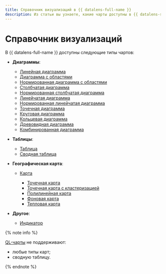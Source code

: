 ```yaml
---
title: Справочник визуализаций в {{ datalens-full-name }}
description: Из статьи вы узнаете, какие чарты доступны в {{ datalens-short-name }}.
---
```


# Справочник визуализаций



В {{ datalens-full-name }} доступны следующие типы чартов:

* **Диаграммы**:

  * [Линейная диаграмма](line-chart.md)
  * [Диаграмма с областями](area-chart.md)
  * [Нормированная диаграмма с областями](normalized-area-chart.md)
  * [Столбчатая диаграмма](column-chart.md)
  * [Нормированная столбчатая диаграмма](normalized-column-chart.md)
  * [Линейчатая диаграмма](bar-chart.md)
  * [Нормированная линейчатая диаграмма](normalized-bar-chart.md)
  * [Точечная диаграмма](scatter-chart.md)
  * [Круговая диаграмма](pie-chart.md)
  * [Кольцевая диаграмма](ring-chart.md)
  * [Древовидная диаграмма](tree-chart.md)
  * [Комбинированная диаграмма](combined-chart.md)

* **Таблицы**:

  * [Таблица](table-chart.md)
  * [Сводная таблица](pivot-table-chart.md)

* **Географическая карта**:

  * [Карта](map-chart.md)

    * [Точечная карта](point-map-chart.md)
    * [Точечная карта с кластеризацией](cluster-point-map-chart.md)
    * [Полилинейная карта](polyline-map-chart.md)
    * [Фоновая карта](choropleth-map-chart.md)
    * [Тепловая карта](heat-map-chart.md)

* **Другое**:

  * [Индикатор](indicator-chart.md)

{% note info %}

[QL-чарты](../concepts/chart/index.md#sql-charts) не поддерживают:

* любые типы карт;
* сводную таблицу.

{% endnote %}
